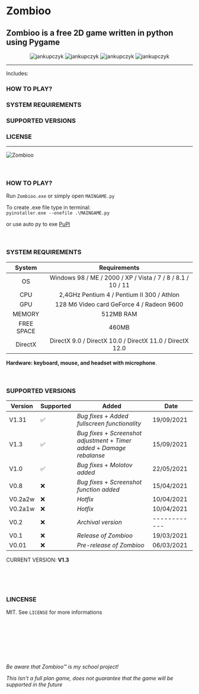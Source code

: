 # Zombioo
## Zombioo is a free 2D game written in python using Pygame

<p align="center">
  <img src="https://img.shields.io/github/issues/jankupczyk/Zombioo?color=critical&style=for-the-badge" alt="jankupczyk" />
  <img src="https://img.shields.io/github/stars/jankupczyk/Zombioo?color=success&style=for-the-badge" alt="jankupczyk" />
  <img src="https://img.shields.io/github/forks/jankupczyk/Zombioo?color=success&style=for-the-badge" alt="jankupczyk" />
  <img src="https://img.shields.io/github/license/jankupczyk/Zombioo?color=important&style=for-the-badge" alt="jankupczyk" />
</p>

---
Includes:
### HOW TO PLAY?
### SYSTEM REQUIREMENTS
### SUPPORTED VERSIONS
### LICENSE
---

![Zombioo](demo/demoNEW.gif)
<br />
<br />
<br />
### HOW TO PLAY?
Run ```Zombioo.exe``` or simply open ```MAINGAME.py```

To create .exe file type in terminal:     
```pyinstaller.exe --onefile .\MAINGAME.py```


or use auto py to exe
[PuPI](https://pypi.org/project/auto-py-to-exe/)
<br />
<br /> 
<br />
### SYSTEM REQUIREMENTS 

| System     | Requirements                                                       |
|:----------:|:------------------------------------------------------------------:|
| OS         | Windows 98 / ME / 2000 / XP / Vista / 7 / 8 / 8.1 / 10 / 11        |
| CPU        | 2,4GHz Pentium 4 / Pentium II 300  / Athlon                        |
| GPU        | 128 Мб Video card GeForce 4 / Radeon 9600                          |
| MEMORY     | 512MB RAM                                                          |
| FREE SPACE | 460MB                                                              |
| DirectX    | DirectX 9.0 / DirectX 10.0 / DirectX 11.0 / DirectX 12.0           |

<b>Hardware: keyboard, mouse, and headset with microphone</b>.
<br />
<br />
<br />

### SUPPORTED VERSIONS
| Version | Supported          | Added                                                                        | Date       |
| ------- | ------------------ | ---------------------------------------------------------------------------- | ---------- |
| V1.31   | :white_check_mark: | *Bug fixes* + *Added fullscreen functionality*                              | 19/09/2021 |
| V1.3    | :white_check_mark: | *Bug fixes* + *Screenshot adjustment* + *Timer added* + *Damage rebalanse*   | 15/09/2021 |
| V1.0    | :white_check_mark: | *Bug fixes* + *Molotov added*                                                | 22/05/2021 |
| V0.8    | :x:                | *Bug fixes* + *Screenshot function added*                                    | 15/04/2021 |
| V0.2a2w | :x:                | *Hotfix*                                                                     | 10/04/2021 |
| V0.2a1w | :x:                | *Hotfix*                                                                     | 10/04/2021 |
| V0.2    | :x:                | *Archival version*                                                           |------------|
| V0.1    | :x:                | *Release of Zombioo*                                                         | 19/03/2021 |
| V0.01   | :x:                | *Pre-release of Zombioo*                                                     | 06/03/2021 |

CURRENT VERSION: <b>V1.3</b>

<br />
<br />
<br />
 
### LINCENSE

MIT. See ```LICENSE``` for more informations

<br />
<br />
<br />
<br />
<br />
<br /> 

*Be aware that Zombioo™ is my school project!*

*This Isn't a full plan game, does not guarantee that the game will be supported in the future*

